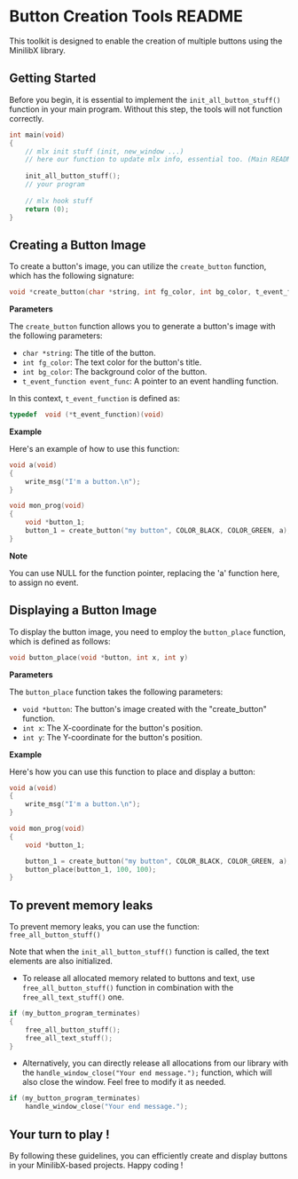 # Button Creation Tools README

This toolkit is designed to enable the creation of multiple buttons using the MinilibX library.


## Getting Started

Before you begin, it is essential to implement the `init_all_button_stuff()` function in your main program. Without this step, the tools will not function correctly.

```c
int	main(void)
{
	// mlx init stuff (init, new_window ...)
	// here our function to update mlx info, essential too. (Main README)
	
	init_all_button_stuff();
	// your program
	
	// mlx hook stuff
	return (0);
}
```

## Creating a Button Image

To create a button's image, you can utilize the `create_button` function, which has the following signature:
```c
void *create_button(char *string, int fg_color, int bg_color, t_event_function event_func)
```
**Parameters**

The `create_button` function allows you to generate a button's image with the following parameters:

-   `char *string`: The title of the button.
-   `int fg_color`: The text color for the button's title.
-   `int bg_color`: The background color of the button.
-   `t_event_function event_func`: A pointer to an event handling function.

In this context, `t_event_function` is defined as: 
```c
typedef  void (*t_event_function)(void)
```

**Example**

Here's an example of how to use this function:

```c
void a(void)
{
    write_msg("I'm a button.\n");
}

void mon_prog(void)
{
    void *button_1;
    button_1 = create_button("my button", COLOR_BLACK, COLOR_GREEN, a); // You can use our color macro for better usage.
}
```

**Note**

You can use NULL for the function pointer, replacing the 'a' function here,  to assign no event.

## Displaying a Button Image

To display the button image, you need to employ the `button_place` function, which is defined as follows:

 ```c
 void button_place(void *button, int x, int y)
```
**Parameters**

The `button_place` function takes the following parameters:

-   `void *button`: The button's image created with the "create_button" function.
-   `int x`: The X-coordinate for the button's position.
-   `int y`: The Y-coordinate for the button's position.

**Example**

Here's how you can use this function to place and display a button:

```c
void a(void)
{
    write_msg("I'm a button.\n");
}

void mon_prog(void)
{
    void *button_1;

    button_1 = create_button("my button", COLOR_BLACK, COLOR_GREEN, a);
    button_place(button_1, 100, 100);
}
```

## To prevent memory leaks

To prevent memory leaks, you can use the function: `free_all_button_stuff()`

Note that when the `init_all_button_stuff()` function is called, the text elements are also initialized.

- To release all allocated memory related to buttons and text, 
use `free_all_button_stuff()` function in combination with the `free_all_text_stuff()` one.
```c
if (my_button_program_terminates)
{
	free_all_button_stuff();
	free_all_text_stuff();
}
```
- Alternatively, you can directly release all allocations from our library with the `handle_window_close("Your end message.");` function, which will also close the window. Feel free to modify it as needed.

 ```c
 if (my_button_program_terminates)
	 handle_window_close("Your end message.");
 ``` 
 


## Your turn to play !

By following these guidelines, you can efficiently create and display buttons in your MinilibX-based projects.
Happy coding !
